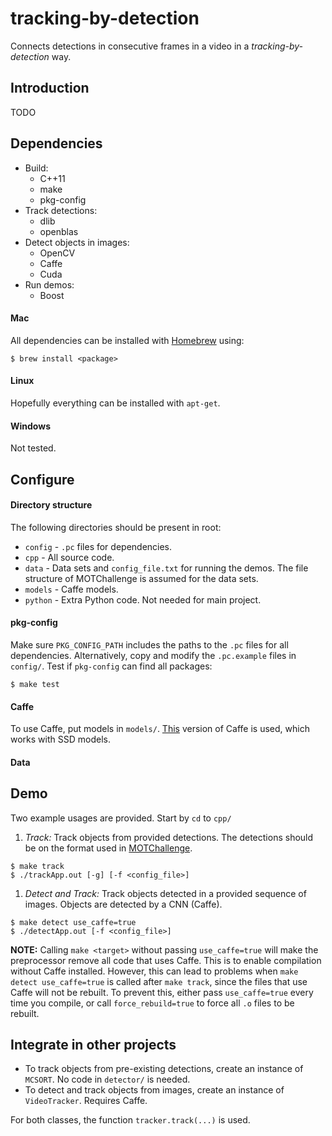 # tracking-by-detection
Connects detections in consecutive frames in a video in a _tracking-by-detection_ way.

## Introduction
TODO

## Dependencies
* Build:
  * C++11
  * make
  * pkg-config
* Track detections:
  * dlib
  * openblas
* Detect objects in images:
  * OpenCV
  * Caffe
  * Cuda
* Run demos:
  * Boost

#### Mac
All dependencies can be installed with [Homebrew](https://brew.sh/) using:
```
$ brew install <package>
```

#### Linux
Hopefully everything can be installed with `apt-get`.

#### Windows
Not tested.

## Configure

#### Directory structure
The following directories should be present in root:
* `config` - `.pc` files for dependencies.
* `cpp` - All source code.
* `data` - Data sets and `config_file.txt` for running the demos. The file structure of MOTChallenge is assumed for the data sets.
* `models` - Caffe models.
* `python` - Extra Python code. Not needed for main project.

#### pkg-config
Make sure `PKG_CONFIG_PATH` includes the paths to the `.pc` files for all dependencies. Alternatively, copy and modify the `.pc.example` files in `config/`. Test if `pkg-config` can find all packages:
```
$ make test
```

#### Caffe
To use Caffe, put models in `models/`. [This](https://github.com/weiliu89/caffe/tree/ssd) version of Caffe is used, which works with SSD models.

#### Data


## Demo
Two example usages are provided. Start by `cd` to `cpp/`
1. _Track:_ Track objects from provided detections. The detections should be on the format used in [MOTChallenge](https://motchallenge.net/).  
```
$ make track
$ ./trackApp.out [-g] [-f <config_file>]
```
1. _Detect and Track:_ Track objects detected in a provided sequence of images. Objects are detected by a CNN (Caffe).
```
$ make detect use_caffe=true
$ ./detectApp.out [-f <config_file>]
```

**NOTE:** Calling `make <target>` without passing `use_caffe=true` will make the preprocessor remove all code that uses Caffe. This is to enable compilation without Caffe installed. However, this can lead to problems when `make detect use_caffe=true` is called after `make track`, since the files that use Caffe will not be rebuilt. To prevent this, either pass `use_caffe=true` every time you compile, or call `force_rebuild=true` to force all `.o` files to be rebuilt. 

## Integrate in other projects
* To track objects from pre-existing detections, create an instance of `MCSORT`. No code in `detector/` is needed.  
* To detect and track objects from images, create an instance of `VideoTracker`. Requires Caffe.

For both classes, the function `tracker.track(...)` is used.
